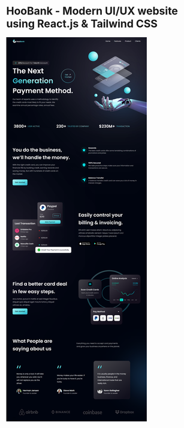 # HooBank - Modern UI/UX website using React.js & Tailwind CSS

<img src="./public/website.png">



